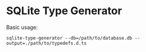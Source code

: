 # SQLite Type Generator

Basic usage:

```
sqlite-type-generator --db=/path/to/database.db --output=./path/to/typedefs.d.ts
```
